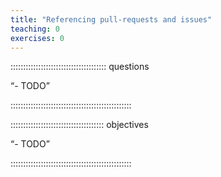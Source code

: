 ```yaml
---
title: "Referencing pull-requests and issues"
teaching: 0
exercises: 0
---
```


:::::::::::::::::::::::::::::::::::::: questions 

“- TODO”

::::::::::::::::::::::::::::::::::::::::::::::::

::::::::::::::::::::::::::::::::::::: objectives

“- TODO”

::::::::::::::::::::::::::::::::::::::::::::::::

